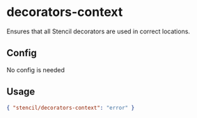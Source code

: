 # decorators-context

Ensures that all Stencil decorators are used in correct locations.

## Config

No config is needed

## Usage

```json
{ "stencil/decorators-context": "error" }
```

